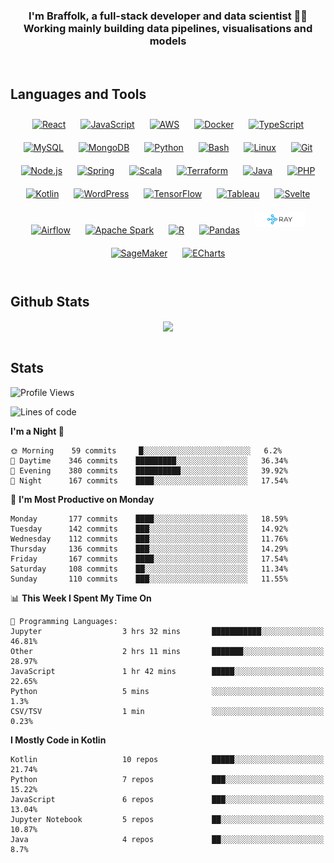 ### <div align="center">I'm Braffolk, a full-stack developer and data scientist 👨‍💻 Working mainly building data pipelines, visualisations and models</div>  
  
<br/>  


## Languages and Tools  
<div align="center">  
<a href="https://reactjs.org/" target="_blank"><img style="margin: 10px" src="https://profilinator.rishav.dev/skills-assets/react-original-wordmark.svg" alt="React" height="25" /></a>  
<a href="https://www.javascript.com/" target="_blank"><img style="margin: 10px" src="https://profilinator.rishav.dev/skills-assets/javascript-original.svg" alt="JavaScript" height="25" /></a>  
<a href="https://angularjs.org/" target="_blank"><img style="margin: 10px" src="https://profilinator.rishav.dev/skills-assets/amazonwebservices-original-wordmark.svg" alt="AWS" height="25" /></a>  
<a href="https://www.docker.com/" target="_blank"><img style="margin: 10px" src="https://profilinator.rishav.dev/skills-assets/docker-original-wordmark.svg" alt="Docker" height="25" /></a>  
<a href="https://www.typescriptlang.org/" target="_blank"><img style="margin: 10px" src="https://profilinator.rishav.dev/skills-assets/typescript-original.svg" alt="TypeScript" height="25" /></a>  
<a href="https://www.mysql.com/" target="_blank"><img style="margin: 10px" src="https://profilinator.rishav.dev/skills-assets/mysql-original-wordmark.svg" alt="MySQL" height="25" /></a>  
<a href="https://www.mongodb.com/" target="_blank"><img style="margin: 10px" src="https://profilinator.rishav.dev/skills-assets/mongodb-original-wordmark.svg" alt="MongoDB" height="25" /></a>  
<a href="https://www.python.org/" target="_blank"><img style="margin: 10px" src="https://profilinator.rishav.dev/skills-assets/python-original.svg" alt="Python" height="25" /></a>  
<a href="https://www.gnu.org/software/bash/" target="_blank"><img style="margin: 10px" src="https://profilinator.rishav.dev/skills-assets/gnu_bash-icon.svg" alt="Bash" height="25" /></a>  
<a href="https://www.linux.org/" target="_blank"><img style="margin: 10px" src="https://profilinator.rishav.dev/skills-assets/linux-original.svg" alt="Linux" height="25" /></a>  
<a href="https://github.com/" target="_blank"><img style="margin: 10px" src="https://profilinator.rishav.dev/skills-assets/git-scm-icon.svg" alt="Git" height="25" /></a>  
<a href="https://nodejs.org/" target="_blank"><img style="margin: 10px" src="https://profilinator.rishav.dev/skills-assets/nodejs-original-wordmark.svg" alt="Node.js" height="25" /></a>  
<a href="https://docs.spring.io/spring-framework/docs/3.0.x/reference/expressions.html#:~:text=The%20Spring%20Expression%20Language%20(SpEL,and%20basic%20string%20templating%20functionality." target="_blank"><img style="margin: 10px" src="https://profilinator.rishav.dev/skills-assets/springio-icon.svg" alt="Spring" height="25" /></a>  
<a href="https://www.scala-lang.org/" target="_blank"><img style="margin: 10px" src="https://profilinator.rishav.dev/skills-assets/scala-original-wordmark.svg" alt="Scala" height="25" /></a>  
<a href="https://www.terraform.io/" target="_blank"><img style="margin: 10px" src="https://profilinator.rishav.dev/skills-assets/terraformio-icon.svg" alt="Terraform" height="25" /></a>  
<a href="https://www.java.com/" target="_blank"><img style="margin: 10px" src="https://profilinator.rishav.dev/skills-assets/java-original-wordmark.svg" alt="Java" height="25" /></a>  
<a href="https://www.php.net/" target="_blank"><img style="margin: 10px" src="https://profilinator.rishav.dev/skills-assets/php-original.svg" alt="PHP" height="25" /></a>  
<a href="https://kotlinlang.org/" target="_blank"><img style="margin: 10px" src="https://profilinator.rishav.dev/skills-assets/kotlinlang-icon.svg" alt="Kotlin" height="25" /></a>  
<a href="https://wordpress.com/" target="_blank"><img style="margin: 10px" src="https://profilinator.rishav.dev/skills-assets/wordpress.png" alt="WordPress" height="25" /></a>  
<a href="https://www.tensorflow.org/" target="_blank"><img style="margin: 10px" src="https://profilinator.rishav.dev/skills-assets/tensorflow-icon.svg" alt="TensorFlow" height="25" /></a>  
<a href="https://www.tableau.com/" target="_blank"><img style="margin: 10px" src="https://profilinator.rishav.dev/skills-assets/tableau.svg" alt="Tableau" height="25" /></a>  
<a href="https://svelte.dev/" target="_blank"><img style="margin: 10px" src="https://upload.wikimedia.org/wikipedia/commons/1/1b/Svelte_Logo.svg" alt="Svelte" height="25" /></a>  
<a href="https://airflow.apache.org/" target="_blank"><img style="margin: 10px" src="https://upload.wikimedia.org/wikipedia/commons/d/de/AirflowLogo.png" alt="Airflow" height="25" /></a>  
<a href="https://spark.apache.org/" target="_blank"><img style="margin: 10px" src="https://spark.apache.org/images/spark-logo-rev.svg" alt="Apache Spark" height="25" /></a>  
<a href="https://www.r-project.org/" target="_blank"><img style="margin: 10px" src="https://www.r-project.org/Rlogo.png" alt="R" height="25" /></a>  
<a href="https://pandas.pydata.org/" target="_blank"><img style="margin: 10px" src="https://pandas.pydata.org/static/img/pandas_white.svg" alt="Pandas" height="25" /></a>  
<a href="https://www.ray.io/" target="_blank"><img style="margin: 10px" src="https://github.com/ray-project/ray/raw/master/doc/source/images/ray_header_logo.png" alt="Ray" height="25" /></a>  
<a href="https://aws.amazon.com/sagemaker/" target="_blank"><img style="margin: 10px" src="https://www.solodev.com/file/e17f3d9f-b23d-11ea-904e-0eb0590535cd/SageMaker%20Icon%202-d5a8af11.jpg" alt="SageMaker" height="25" /></a>
<a href="https://echarts.apache.org/en/index.html" target="_blank"><img style="margin: 10px" src="https://echarts.apache.org/en/images/logo.png" alt="ECharts" height="25" /></a>


</div>  

<br/>  


## Github Stats  
<div align="center"><img src="https://github-readme-stats.vercel.app/api?username=braffolk&show_icons=true&count_private=true&hide_border=true&theme=cobalt" align="center" /></div>  

<br/>  


## Stats  

<!--START_SECTION:waka-->
![Profile Views](http://img.shields.io/badge/Profile%20Views-0-blue)

![Lines of code](https://img.shields.io/badge/From%20Hello%20World%20I%27ve%20Written-775%20Thousand%20lines%20of%20code-blue)

**I'm a Night 🦉** 

```text
🌞 Morning    59 commits     █░░░░░░░░░░░░░░░░░░░░░░░░   6.2% 
🌆 Daytime    346 commits    █████████░░░░░░░░░░░░░░░░   36.34% 
🌃 Evening    380 commits    ██████████░░░░░░░░░░░░░░░   39.92% 
🌙 Night      167 commits    ████░░░░░░░░░░░░░░░░░░░░░   17.54%

```
📅 **I'm Most Productive on Monday** 

```text
Monday       177 commits    ████░░░░░░░░░░░░░░░░░░░░░   18.59% 
Tuesday      142 commits    ███░░░░░░░░░░░░░░░░░░░░░░   14.92% 
Wednesday    112 commits    ███░░░░░░░░░░░░░░░░░░░░░░   11.76% 
Thursday     136 commits    ███░░░░░░░░░░░░░░░░░░░░░░   14.29% 
Friday       167 commits    ████░░░░░░░░░░░░░░░░░░░░░   17.54% 
Saturday     108 commits    ██░░░░░░░░░░░░░░░░░░░░░░░   11.34% 
Sunday       110 commits    ███░░░░░░░░░░░░░░░░░░░░░░   11.55%

```


📊 **This Week I Spent My Time On** 

```text
💬 Programming Languages: 
Jupyter                  3 hrs 32 mins       ███████████░░░░░░░░░░░░░░   46.81% 
Other                    2 hrs 11 mins       ███████░░░░░░░░░░░░░░░░░░   28.97% 
JavaScript               1 hr 42 mins        █████░░░░░░░░░░░░░░░░░░░░   22.65% 
Python                   5 mins              ░░░░░░░░░░░░░░░░░░░░░░░░░   1.3% 
CSV/TSV                  1 min               ░░░░░░░░░░░░░░░░░░░░░░░░░   0.23%

```

**I Mostly Code in Kotlin** 

```text
Kotlin                   10 repos            █████░░░░░░░░░░░░░░░░░░░░   21.74% 
Python                   7 repos             ███░░░░░░░░░░░░░░░░░░░░░░   15.22% 
JavaScript               6 repos             ███░░░░░░░░░░░░░░░░░░░░░░   13.04% 
Jupyter Notebook         5 repos             ██░░░░░░░░░░░░░░░░░░░░░░░   10.87% 
Java                     4 repos             ██░░░░░░░░░░░░░░░░░░░░░░░   8.7%

```



<!--END_SECTION:waka-->

<br />

